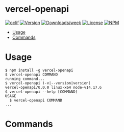 # vercel-openapi

[![oclif](https://img.shields.io/badge/cli-oclif-brightgreen.svg)](https://oclif.io)
[![Version](https://img.shields.io/npm/v/vercel-openapi.svg)](https://npmjs.org/package/vercel-openapi)
[![Downloads/week](https://img.shields.io/npm/dw/vercel-openapi.svg)](https://npmjs.org/package/vercel-openapi)
[![License](https://img.shields.io/npm/l/vercel-openapi.svg)](https://github.com/Mause/vercel-openapi/blob/master/package.json)
[![NPM](https://nodei.co/npm/vercel-openapi.png)](https://nodei.co/npm/vercel-openapi/)

<!-- toc -->

- [Usage](#usage)
- [Commands](#commands)
<!-- tocstop -->

# Usage

<!-- usage -->

```sh-session
$ npm install -g vercel-openapi
$ vercel-openapi COMMAND
running command...
$ vercel-openapi (-v|--version|version)
vercel-openapi/0.0.0 linux-x64 node-v14.17.6
$ vercel-openapi --help [COMMAND]
USAGE
  $ vercel-openapi COMMAND
...
```

<!-- usagestop -->

# Commands

<!-- commands -->

<!-- commandsstop -->
